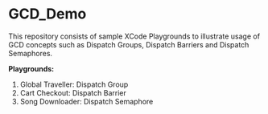 # GCD_Demo
This repository consists of sample XCode Playgrounds to illustrate usage of GCD concepts such as Dispatch Groups, Dispatch Barriers and Dispatch Semaphores.

**Playgrounds:**
1. Global Traveller: Dispatch Group
2. Cart Checkout: Dispatch Barrier
3. Song Downloader: Dispatch Semaphore

